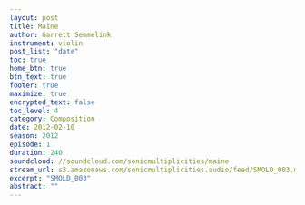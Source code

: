 ```yaml
---
layout: post
title: Maine
author: Garrett Semmelink
instrument: violin
post_list: "date"
toc: true
home_btn: true
btn_text: true
footer: true
maximize: true
encrypted_text: false
toc_level: 4
category: Composition
date: 2012-02-10
season: 2012
episode: 1
duration: 240
soundcloud: //soundcloud.com/sonicmultiplicities/maine
stream_url: s3.amazonaws.com/sonicmultiplicities.audio/feed/SMOLD_003.mp3
excerpt: "SMOLD_003"
abstract: ""
---
```

